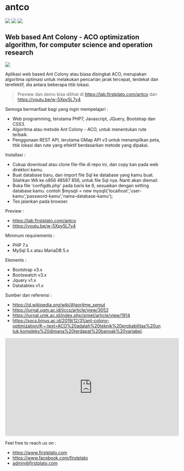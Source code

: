 # antco

<img src="https://img.shields.io/github/license/ipang-dwi/xdesktop.svg" /> <img src="https://img.shields.io/badge/lab-firstplato.com-red.svg" /> <img src="https://img.shields.io/badge/need-donation-brightgreen.svg" />

## Web based Ant Colony - ACO optimization algorithm, for computer science and operation research

![](https://raw.githubusercontent.com/daniasefine/antco/main/1.jpg)

Aplikasi web based Ant Colony atau biasa disingkat ACO, merupakan algoritma optimasi untuk melakukan pencarian jarak tercepat, terdekat dan terefektif, dia antara beberapa titik lokasi.

> Preview dan demo bisa dilihat di https://lab.firstplato.com/antco dan https://youtu.be/w-5Xpy5L7v4

Semoga bermanfaat bagi yang ingin mempelajari :
- Web programming, terutama PHP7, Javascript, JQuery, Bootstrap dan CSS3.
- Algoritma atau metode Ant Colony - ACO, untuk menentukan rute terbaik.
- Penggunaan REST API, terutama GMap API v3 untuk menampilkan peta, titik lokasi dan rute yang efektif berdasarkan metode yang dipakai.

Installasi :

- Cukup download atau clone file-file di repo ini, dan copy kan pada web direktori kamu.
- Buat database baru, dan import file Sql ke database yang kamu buat. Silahkan WA ke o856 48587 856, untuk file Sql nya. Nanti akan diemail.
- Buka file 'configdb.php' pada baris ke 6, sesuaikan dengan setting database kamu. contoh $mysqli = new mysqli('localhost','user-kamu','password-kamu','nama-database-kamu');
- Tes jalankan pada browser.

Preview :

- https://lab.firstplato.com/antco
- https://youtu.be/w-5Xpy5L7v4

Minimum requirements :

- PHP 7.x
- MySql 5.x atau MariaDB 5.x

Elements :

- Bootstrap v3.x
- Bootswatch v3.x
- Jquery v1.x
- Datatables v1.x

Sumber dan referensi :
- https://id.wikipedia.org/wiki/Algoritme_semut
- https://jurnal.ugm.ac.id/ijccs/article/view/3052
- https://jurnal.umk.ac.id/index.php/simet/article/view/1914
- https://socs.binus.ac.id/2019/12/31/ant-colony-optimization/#:~:text=ACO%20adalah%20teknik%20probabilitas%20untuk,kompleks%20dimana%20terdapat%20banyak%20variabel.

<iframe width="560" height="315" src="https://www.youtube-nocookie.com/embed/w-5Xpy5L7v4" frameborder="0" allow="accelerometer; autoplay; clipboard-write; encrypted-media; gyroscope; picture-in-picture" allowfullscreen></iframe>

Feel free to reach us on :
- https://www.firstplato.com
- https://www.facebook.com/firstplato
- admin@firstplato.com
